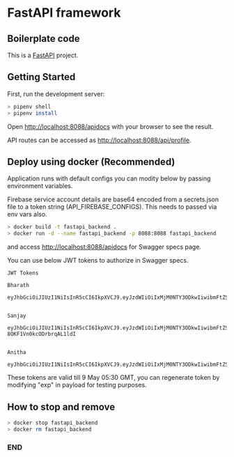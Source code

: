 # FastAPI framework
## Boilerplate code

This is a [FastAPI](https://fastapi.tiangolo.com/) project.

## Getting Started

First, run the development server:

```bash
> pipenv shell
> pipenv install
```

Open [http://localhost:8088/apidocs](http://localhost:8088/apidocs) with your browser to see the result.

API routes can be accessed as [http://localhost:8088/api/profile](http://localhost:3000/api/profile).


## Deploy using docker (Recommended)
Application runs with default configs you can modity below by passing environment variables.

Firebase service account details are base64 encoded from a secrets.json file to a token string (API_FIREBASE_CONFIGS). This needs to passed via env vars also.


```bash
> docker build -t fastapi_backend .
> docker run -d --name fastapi_backend -p 8088:8088 fastapi_backend
```

and access [http://localhost:8088/apidocs](http://localhost:8088/apidocs) for Swagger specs page.

You can use below JWT tokens to authorize in Swagger specs.

```
JWT Tokens

Bharath

eyJhbGciOiJIUzI1NiIsInR5cCI6IkpXVCJ9.eyJzdWIiOiIxMjM0NTY3ODkwIiwibmFtZSI6IkJoYXJhdGgiLCJpZCI6InNxTDFPSkRubmNxTkVGV1lTeEFaIiwiaWF0IjoxNjE5NTA1ODIxLCJleHAiOjE2MjA1MDU4MjF9.x49Wt89fod751sIahASYTu6XKPRlhJlqNl0i18t4qFU


Sanjay

eyJhbGciOiJIUzI1NiIsInR5cCI6IkpXVCJ9.eyJzdWIiOiIxMjM0NTY3ODkwIiwibmFtZSI6IlNhbmpheSIsImlkIjoialo5MkozaE5nQVNlMnVSRENCUW4iLCJpYXQiOjE2MTk1MDU4MjEsImV4cCI6MTYyMDUwNTgyMX0.oDimnvv40Ji7sWevG2ah-8OKF1Vn0kcODrbrqAL1ldI


Anitha

eyJhbGciOiJIUzI1NiIsInR5cCI6IkpXVCJ9.eyJzdWIiOiIxMjM0NTY3ODkwIiwibmFtZSI6IkFuaXRoYSIsImlkIjoidG9DR1hBUEFySHZuQzg1NzVqYzQiLCJpYXQiOjE2MTk1MDU4MjEsImV4cCI6MTYyMDUwNTgyMX0.7cHKuujHPm2_LevQBReGKfTcipEes8twZ4B4PR6kgkA

```
These tokens are valid till 9 May 05:30 GMT, you can regenerate token by modifying "exp" in payload for testing purposes.


## How to stop and remove

```bash
> docker stop fastapi_backend
> docker rm fastapi_backend
```

### END


